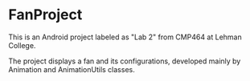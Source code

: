 # FanProject

This is an Android project labeled as "Lab 2" from CMP464 at Lehman College.

The project displays a fan and its configurations, developed mainly by Animation and AnimationUtils classes.

